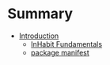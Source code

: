 # Summary

* [Introduction](README.md)
  * [InHabit Fundamentals](inhabit-fundamentals.md)
  * [package manifest](inhabit_manifest.md)

